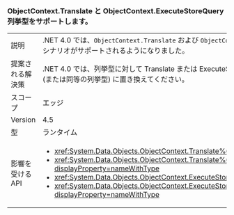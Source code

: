 ### <a name="objectcontexttranslate-and-objectcontextexecutestorequery-now-support-enum-type"></a>ObjectContext.Translate と ObjectContext.ExecuteStoreQuery 列挙型をサポートします。

|   |   |
|---|---|
|説明|.NET 4.0 では、<code>ObjectContext.Translate</code> および <code>ObjectContext.ExecuteStoreQuery</code> メソッドのジェネリック パラメーター <code>T</code> は、列挙型にできませんでした。 このシナリオがサポートされるようになりました。|
|提案される解決策|.NET 4.0 では、列挙型に対して Translate または ExecuteStoreQuery が呼び出された場合、「0」が返されました。 この動作が望ましい場合は、呼び出しを定数 0 (または同等の列挙型) に置き換えてください。|
|スコープ|エッジ|
|Version|4.5|
|型|ランタイム|
|影響を受ける API|<ul><li><xref:System.Data.Objects.ObjectContext.Translate%60%601(System.Data.Common.DbDataReader)?displayProperty=nameWithType></li><li><xref:System.Data.Objects.ObjectContext.Translate%60%601(System.Data.Common.DbDataReader,System.String,System.Data.Objects.MergeOption)?displayProperty=nameWithType></li><li><xref:System.Data.Objects.ObjectContext.ExecuteStoreQuery%60%601(System.String,System.Object[])?displayProperty=nameWithType></li><li><xref:System.Data.Objects.ObjectContext.ExecuteStoreQuery%60%601(System.String,System.String,System.Data.Objects.MergeOption,System.Object[])?displayProperty=nameWithType></li></ul>|

